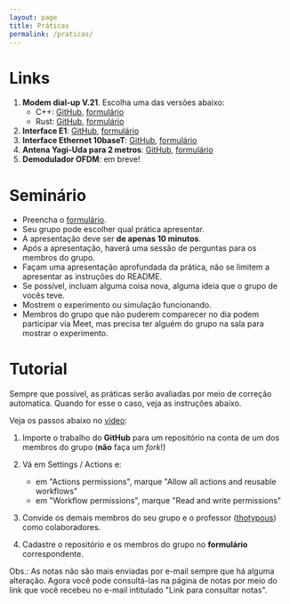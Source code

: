 ```yaml
---
layout: page
title: Práticas
permalink: /praticas/
---
```


# Links

1. **Modem dial-up V.21**. Escolha uma das versões abaixo:
   * C++: [GitHub](https://github.com/thotypous/telecom-p1), [formulário](https://forms.gle/CXTun9tmLDDqweiu7)
   * Rust: [GitHub](https://github.com/thotypous/telecom-p1-rust), [formulário](https://forms.gle/F1sqHmL2MphyFXBw6)
2. **Interface E1**: [GitHub](https://github.com/thotypous/telecom-p2), [formulário](https://forms.gle/nW2WWobCUi4NH6Zp6)
3. **Interface Ethernet 10baseT**: [GitHub](https://github.com/thotypous/telecom-p3), [formulário](https://forms.gle/saLwV1KvQmpSVcnc7)
4. **Antena Yagi-Uda para 2 metros**: [GitHub](https://github.com/thotypous/telecom-p4), [formulário](https://forms.gle/Yx5gMVpQQXmX4Y4h6)
5. **Demodulador OFDM**: em breve!

# Seminário

 * Preencha o [formulário](https://forms.gle/fkAVENPGreAahuU46).
 * Seu grupo pode escolher qual prática apresentar.
 * A apresentação deve ser **de apenas 10 minutos**.
 * Após a apresentação, haverá uma sessão de perguntas para os membros do grupo.
 * Façam uma apresentação aprofundada da prática, não se limitem a apresentar as instruções do README.
 * Se possível, incluam alguma coisa nova, alguma ideia que o grupo de vocês teve.
 * Mostrem o experimento ou simulação funcionando.
 * Membros do grupo que não puderem comparecer no dia podem participar via Meet, mas precisa ter alguém do grupo na sala para mostrar o experimento.

# Tutorial

Sempre que possível, as práticas serão avaliadas por meio de correção automatica. Quando for esse o caso, veja as instruções abaixo.

Veja os passos abaixo no [vídeo](https://youtu.be/JtQzTGoF8jM):

1. Importe o trabalho do **GitHub** para um repositório na conta de um dos membros do grupo (**não** faça um *fork*!)

2. Vá em Settings / Actions e:
   * em "Actions permissions", marque "Allow all actions and reusable workflows"
   * em "Workflow permissions", marque "Read and write permissions"

3. Convide os demais membros do seu grupo e o professor ([thotypous](https://GitHub.com/thotypous)) como colaboradores.

4. Cadastre o repositório e os membros do grupo no **formulário** correspondente.

Obs.: As notas não são mais enviadas por e-mail sempre que há alguma alteração. Agora você pode consultá-las na página de notas por meio do link que você recebeu no e-mail intitulado "Link para consultar notas".
